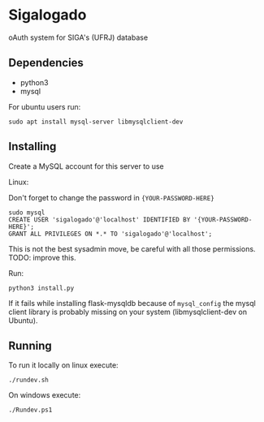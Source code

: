 # Sigalogado

oAuth system for SIGA's (UFRJ) database

## Dependencies

- python3
- mysql

For ubuntu users run:

```
sudo apt install mysql-server libmysqlclient-dev
```

## Installing

Create a MySQL account for this server to use

Linux:

Don't forget to change the password in `{YOUR-PASSWORD-HERE}`

```
sudo mysql
CREATE USER 'sigalogado'@'localhost' IDENTIFIED BY '{YOUR-PASSWORD-HERE}';
GRANT ALL PRIVILEGES ON *.* TO 'sigalogado'@'localhost';
```

This is not the best sysadmin move, be careful with all those permissions. TODO: improve this.

Run:

`python3 install.py`

If it fails while installing flask-mysqldb because of `mysql_config` the mysql client library is probably missing on your system (libmysqlclient-dev on Ubuntu).

## Running

To run it locally on linux execute:

`./rundev.sh`

On windows execute:

`./Rundev.ps1`
